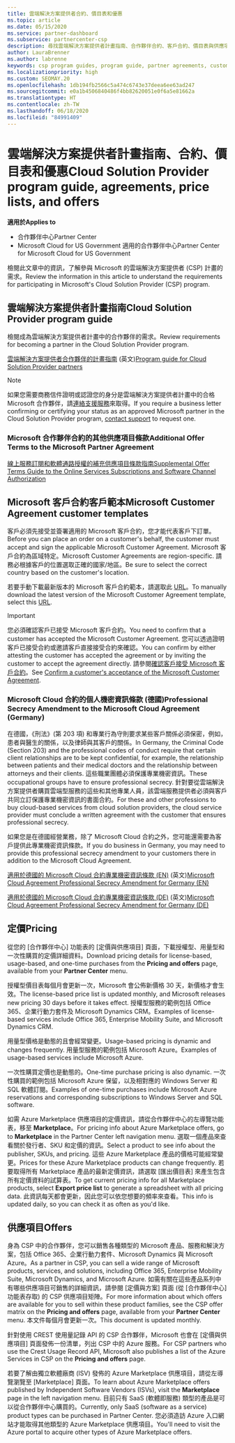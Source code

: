 ```yaml
---
title: 雲端解決方案提供者合約、價目表和優惠
ms.topic: article
ms.date: 05/15/2020
ms.service: partner-dashboard
ms.subservice: partnercenter-csp
description: 尋找雲端解決方案提供者計畫指南、合作夥伴合約、客戶合約、價目表與供應項目的連結。
author: LauraBrenner
ms.author: labrenne
keywords: csp program guides, program guide, partner agreements, customer agreement, price lists, offers, 雲端解決方案提供者計畫指南, 計畫指南, 合作夥伴合約, 客戶合約, 價目表, 供應項目
ms.localizationpriority: high
ms.custom: SEOMAY.20
ms.openlocfilehash: 1db194fb2566c5a474c6743e37deea6ee63ad247
ms.sourcegitcommit: e0a1b4506840486f4bb82620051e0f6a5e81662a
ms.translationtype: HT
ms.contentlocale: zh-TW
ms.lasthandoff: 06/18/2020
ms.locfileid: "84991409"
---
```

# <a name="cloud-solution-provider-program-guide-agreements-price-lists-and-offers"></a><span data-ttu-id="74dd0-104">雲端解決方案提供者計畫指南、合約、價目表和優惠</span><span class="sxs-lookup"><span data-stu-id="74dd0-104">Cloud Solution Provider program guide, agreements, price lists, and offers</span></span>

<span data-ttu-id="74dd0-105">**適用於**</span><span class="sxs-lookup"><span data-stu-id="74dd0-105">**Applies to**</span></span>

- <span data-ttu-id="74dd0-106">合作夥伴中心</span><span class="sxs-lookup"><span data-stu-id="74dd0-106">Partner Center</span></span>
- <span data-ttu-id="74dd0-107">Microsoft Cloud for US Government 適用的合作夥伴中心</span><span class="sxs-lookup"><span data-stu-id="74dd0-107">Partner Center for Microsoft Cloud for US Government</span></span>


<span data-ttu-id="74dd0-108">檢閱此文章中的資訊，了解參與 Microsoft 的雲端解決方案提供者 (CSP) 計畫的需求。</span><span class="sxs-lookup"><span data-stu-id="74dd0-108">Review the information in this article to understand the requirements for participating in Microsoft's Cloud Solution Provider (CSP) program.</span></span>

## <a name="cloud-solution-provider-program-guide"></a><span data-ttu-id="74dd0-109">雲端解決方案提供者計畫指南</span><span class="sxs-lookup"><span data-stu-id="74dd0-109">Cloud Solution Provider program guide</span></span>

<span data-ttu-id="74dd0-110">檢閱成為雲端解決方案提供者計畫中的合作夥伴的需求。</span><span class="sxs-lookup"><span data-stu-id="74dd0-110">Review requirements for becoming a partner in the Cloud Solution Provider program.</span></span>

<span data-ttu-id="74dd0-111">[雲端解決方案提供者合作夥伴的計畫指南](https://go.microsoft.com/fwlink/p/?LinkId=617100) \(英文\)</span><span class="sxs-lookup"><span data-stu-id="74dd0-111">[Program guide for Cloud Solution Provider partners](https://go.microsoft.com/fwlink/p/?LinkId=617100)</span></span>

>[!Note]
><span data-ttu-id="74dd0-112">如果您需要商務信件證明或認證您的身分是雲端解決方案提供者計畫中的合格 Microsoft 合作夥伴，請[連絡支援服務](https://partner.microsoft.com/pcv/servicerequests/create)來取得。</span><span class="sxs-lookup"><span data-stu-id="74dd0-112">If you require a business letter confirming or certifying your status as an approved Microsoft partner in the Cloud Solution Provider program, [contact support](https://partner.microsoft.com/pcv/servicerequests/create) to request one.</span></span>

### <a name="additional-offer-terms-to-the-microsoft-partner-agreement"></a><span data-ttu-id="74dd0-113">Microsoft 合作夥伴合約的其他供應項目條款</span><span class="sxs-lookup"><span data-stu-id="74dd0-113">Additional Offer Terms to the Microsoft Partner Agreement</span></span>

[<span data-ttu-id="74dd0-114">線上服務訂閱和軟體通路授權的補充供應項目條款指南</span><span class="sxs-lookup"><span data-stu-id="74dd0-114">Supplemental Offer Terms Guide to the Online Services Subscriptions and Software Channel Authorization</span></span>](https://query.prod.cms.rt.microsoft.com/cms/api/am/binary/RE3NOo7)

## <a name="microsoft-customer-agreement-customer-templates"></a><span data-ttu-id="74dd0-115">Microsoft 客戶合約客戶範本</span><span class="sxs-lookup"><span data-stu-id="74dd0-115">Microsoft Customer Agreement customer templates</span></span>

<span data-ttu-id="74dd0-116">客戶必須先接受並簽署適用的 Microsoft 客戶合約，您才能代表客戶下訂單。</span><span class="sxs-lookup"><span data-stu-id="74dd0-116">Before you can place an order on a customer's behalf, the customer must accept and sign the applicable Microsoft Customer Agreement.</span></span> <span data-ttu-id="74dd0-117">Microsoft 客戶合約為區域特定。</span><span class="sxs-lookup"><span data-stu-id="74dd0-117">Microsoft Customer Agreements are region-specific.</span></span> <span data-ttu-id="74dd0-118">請務必根據客戶的位置選取正確的國家/地區。</span><span class="sxs-lookup"><span data-stu-id="74dd0-118">Be sure to select the correct country based on the customer's location.</span></span>

<span data-ttu-id="74dd0-119">若要手動下載最新版本的 Microsoft 客戶合約範本，請選取此 [URL](https://aka.ms/customeragreement)。</span><span class="sxs-lookup"><span data-stu-id="74dd0-119">To manually download the latest version of the Microsoft Customer Agreement template, select this [URL](https://aka.ms/customeragreement).</span></span>

>[!IMPORTANT]
><span data-ttu-id="74dd0-120">您必須確認客戶已接受 Microsoft 客戶合約。</span><span class="sxs-lookup"><span data-stu-id="74dd0-120">You need to confirm that a customer has accepted the Microsoft Customer Agreement.</span></span> <span data-ttu-id="74dd0-121">您可以透過證明客戶已接受合約或邀請客戶直接接受合約來確認。</span><span class="sxs-lookup"><span data-stu-id="74dd0-121">You can confirm by either attesting the customer has accepted the agreement or by inviting the customer to accept the agreement directly.</span></span> <span data-ttu-id="74dd0-122">請參閱[確認客戶接受 Microsoft 客戶合約](confirm-customer-agreement.md)。</span><span class="sxs-lookup"><span data-stu-id="74dd0-122">See [Confirm a customer's acceptance of the Microsoft Customer Agreement](confirm-customer-agreement.md).</span></span>

### <a name="professional-secrecy-amendment-to-the-microsoft-cloud-agreement-germany"></a><span data-ttu-id="74dd0-123">Microsoft Cloud 合約的個人機密資訊條款 (德國)</span><span class="sxs-lookup"><span data-stu-id="74dd0-123">Professional Secrecy Amendment to the Microsoft Cloud Agreement (Germany)</span></span>

<span data-ttu-id="74dd0-124">在德國，《刑法》(第 203 項) 和專業行為守則要求某些客戶關係必須保密，例如，患者與醫生的關係，以及律師與其客戶的關係。</span><span class="sxs-lookup"><span data-stu-id="74dd0-124">In Germany, the Criminal Code (Section 203) and the professional codes of conduct require that certain client relationships are to be kept confidential, for example, the relationship between patients and their medical doctors and the relationship between attorneys and their clients.</span></span> <span data-ttu-id="74dd0-125">這些職業團體必須保護專業機密資訊。</span><span class="sxs-lookup"><span data-stu-id="74dd0-125">These occupational groups have to ensure professional secrecy.</span></span> <span data-ttu-id="74dd0-126">針對要從雲端解決方案提供者購買雲端型服務的這些和其他專業人員，該雲端服務提供者必須與客戶共同立訂保護專業機密資訊的書面合約。</span><span class="sxs-lookup"><span data-stu-id="74dd0-126">For these and other professions to buy cloud-based services from cloud solution providers, the cloud service provider must conclude a written agreement with the customer that ensures professional secrecy.</span></span>

<span data-ttu-id="74dd0-127">如果您是在德國經營業務，除了 Microsoft Cloud 合約之外，您可能還需要為客戶提供此專業機密資訊條款。</span><span class="sxs-lookup"><span data-stu-id="74dd0-127">If you do business in Germany, you may need to provide this professional secrecy amendment to your customers there in addition to the Microsoft Cloud Agreement.</span></span>

<span data-ttu-id="74dd0-128">[適用於德國的 Microsoft Cloud 合約專業機密資訊條款 (EN)](https://go.microsoft.com/fwlink/?linkid=2030827&clcid=0x409) \(英文\)</span><span class="sxs-lookup"><span data-stu-id="74dd0-128">[Microsoft Cloud Agreement Professional Secrecy Amendment for Germany (EN)](https://go.microsoft.com/fwlink/?linkid=2030827&clcid=0x409)</span></span>

<span data-ttu-id="74dd0-129">[適用於德國的 Microsoft Cloud 合約專業機密資訊條款 (DE)](https://go.microsoft.com/fwlink/?linkid=2030827&clcid=0x407) \(英文\)</span><span class="sxs-lookup"><span data-stu-id="74dd0-129">[Microsoft Cloud Agreement Professional Secrecy Amendment for Germany (DE)](https://go.microsoft.com/fwlink/?linkid=2030827&clcid=0x407)</span></span>

## <a name="pricing"></a><span data-ttu-id="74dd0-130">定價</span><span class="sxs-lookup"><span data-stu-id="74dd0-130">Pricing</span></span>

<span data-ttu-id="74dd0-131">從您的 [合作夥伴中心] 功能表的 [定價與供應項目] 頁面，下載授權型、用量型和一次性購買的定價詳細資料。</span><span class="sxs-lookup"><span data-stu-id="74dd0-131">Download pricing details for license-based, usage-based, and one-time purchases from the **Pricing and offers** page, available from your **Partner Center** menu.</span></span>

<span data-ttu-id="74dd0-132">授權型價目表每個月會更新一次，Microsoft 會公佈新價格 30 天，新價格才會生效。</span><span class="sxs-lookup"><span data-stu-id="74dd0-132">The license-based price list is updated monthly, and Microsoft releases new pricing 30 days before it takes effect.</span></span> <span data-ttu-id="74dd0-133">授權型服務的範例包括 Office 365、企業行動力套件及 Microsoft Dynamics CRM。</span><span class="sxs-lookup"><span data-stu-id="74dd0-133">Examples of license-based services include Office 365, Enterprise Mobility Suite, and Microsoft Dynamics CRM.</span></span> 

<span data-ttu-id="74dd0-134">用量型價格是動態的且會經常變更。</span><span class="sxs-lookup"><span data-stu-id="74dd0-134">Usage-based pricing is dynamic and changes frequently.</span></span> <span data-ttu-id="74dd0-135">用量型服務的範例包括 Microsoft Azure。</span><span class="sxs-lookup"><span data-stu-id="74dd0-135">Examples of usage-based services include Microsoft Azure.</span></span>

<span data-ttu-id="74dd0-136">一次性購買定價也是動態的。</span><span class="sxs-lookup"><span data-stu-id="74dd0-136">One-time purchase pricing is also dynamic.</span></span> <span data-ttu-id="74dd0-137">一次性購買的範例包括 Microsoft Azure 保留，以及相對應的 Windows Server 和 SQL 軟體訂閱。</span><span class="sxs-lookup"><span data-stu-id="74dd0-137">Examples of one-time purchases include Microsoft Azure reservations and corresponding subscriptions to Windows Server and SQL software.</span></span>

<span data-ttu-id="74dd0-138">如需 Azure Marketplace 供應項目的定價資訊，請從合作夥伴中心的左導覽功能表，移至 **Marketplace**。</span><span class="sxs-lookup"><span data-stu-id="74dd0-138">For pricing info about Azure Marketplace offers, go to **Marketplace** in the Partner Center left navigation menu.</span></span> <span data-ttu-id="74dd0-139">選取一個產品來查看關於發行者、SKU 和定價的資訊。</span><span class="sxs-lookup"><span data-stu-id="74dd0-139">Select a product to see info about the publisher, SKUs, and pricing.</span></span> <span data-ttu-id="74dd0-140">這些 Azure Marketplace 產品的價格可能經常變更。</span><span class="sxs-lookup"><span data-stu-id="74dd0-140">Prices for these Azure Marketplace products can change frequently.</span></span> <span data-ttu-id="74dd0-141">若要取得所有 Marketplace 產品的最新定價資訊，請選取 [匯出價目表] 來產生包含所有定價資料的試算表。</span><span class="sxs-lookup"><span data-stu-id="74dd0-141">To get current pricing info for all Marketplace products, select **Export price list** to generate a spreadsheet with all pricing data.</span></span> <span data-ttu-id="74dd0-142">此資訊每天都會更新，因此您可以依您想要的頻率來查看。</span><span class="sxs-lookup"><span data-stu-id="74dd0-142">This info is updated daily, so you can check it as often as you'd like.</span></span>

## <a name="offers"></a><span data-ttu-id="74dd0-143">供應項目</span><span class="sxs-lookup"><span data-stu-id="74dd0-143">Offers</span></span>

<span data-ttu-id="74dd0-144">身為 CSP 中的合作夥伴，您可以銷售各種類型的 Microsoft 產品、服務和解決方案，包括 Office 365、企業行動力套件、Microsoft Dynamics 與 Microsoft Azure。</span><span class="sxs-lookup"><span data-stu-id="74dd0-144">As a partner in CSP, you can sell a wide range of Microsoft products, services, and solutions, including Office 365, Enterprise Mobility Suite, Microsoft Dynamics, and Microsoft Azure.</span></span> <span data-ttu-id="74dd0-145">如需有關在這些產品系列中有哪些供應項目可銷售的詳細資訊，請參閱 [定價與方案] 頁面 (從 [合作夥伴中心] 功能表存取) 的 CSP 供應項目矩陣。</span><span class="sxs-lookup"><span data-stu-id="74dd0-145">For more information about which offers are available for you to sell within these product families, see the CSP offer matrix on the **Pricing and offers** page, available from your **Partner Center** menu.</span></span> <span data-ttu-id="74dd0-146">本文件每個月會更新一次。</span><span class="sxs-lookup"><span data-stu-id="74dd0-146">This document is updated monthly.</span></span>

<span data-ttu-id="74dd0-147">針對使用 CREST 使用量記錄 API 的 CSP 合作夥伴，Microsoft 也會在 [定價與供應項目] 頁面發佈一份清單，列出 CSP 中的 Azure 服務。</span><span class="sxs-lookup"><span data-stu-id="74dd0-147">For CSP partners who use the Crest Usage Record API, Microsoft also publishes a list of the Azure Services in CSP on the **Pricing and offers** page.</span></span>

<span data-ttu-id="74dd0-148">若要了解由獨立軟體廠商 (ISV) 發佈的 Azure Marketplace 供應項目，請從左導覽瀏覽至 [Marketplace] 頁面。</span><span class="sxs-lookup"><span data-stu-id="74dd0-148">To learn about Azure Marketplace offers published by Independent Software Vendors  (ISVs), visit the **Marketplace** page in the left navigation menu.</span></span> <span data-ttu-id="74dd0-149">目前只有 SaaS (軟體即服務) 類型的產品是可以從合作夥伴中心購買的。</span><span class="sxs-lookup"><span data-stu-id="74dd0-149">Currently, only SaaS (software as a service) product types can be purchased in Partner Center.</span></span> <span data-ttu-id="74dd0-150">您必須造訪 Azure 入口網站才能取得其他類型的 Azure Marketplace 供應項目。</span><span class="sxs-lookup"><span data-stu-id="74dd0-150">You'll need to visit the Azure portal to acquire other types of Azure Marketplace offers.</span></span>
